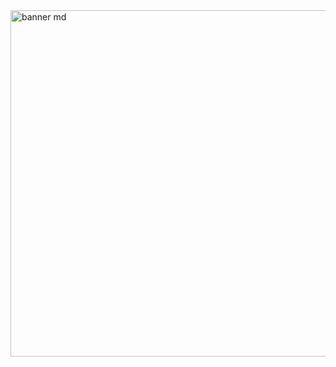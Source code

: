<img width="554" alt="banner md" src="https://user-images.githubusercontent.com/113659870/217169748-8e9229dc-2cb4-43b8-8c8d-6cb41836d871.png">

